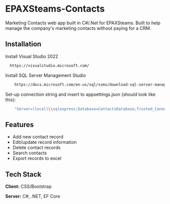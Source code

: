 # EPAXSteams-Contacts
Marketing Contacts web app built in C#/.Net for EPAXSteams. Built to help manage the company's marketing contacts without paying for a CRM.


## Installation

Install Visual Studio 2022

```bash
  https://visualstudio.microsoft.com/
```
    
Install SQL Server Management Studio 

```bash
    https://docs.microsoft.com/en-us/sql/ssms/download-sql-server-management-studio-ssms?view=sql-server-ver16
```

Set-up connection string and insert to appsettings.json (should look like this): 

```bash
    "Server=(local)\\sqlexpress;Database=ContactsDatabase;Trusted_Connection=True;MultipleActiveResultSets=true"
```


## Features

- Add new contact record
- Edit/update record information
- Delete contact records
- Search contacts
- Export records to excel


## Tech Stack

**Client:** CSS/Bootstrap 

**Server:** C#, .NET, EF Core

